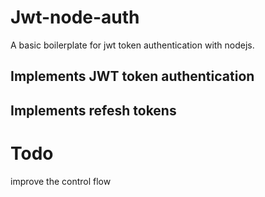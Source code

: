 # Jwt-node-auth
A basic boilerplate for jwt token authentication with nodejs.
## Implements  JWT token authentication 
## Implements refesh tokens

# Todo
  improve the control flow
